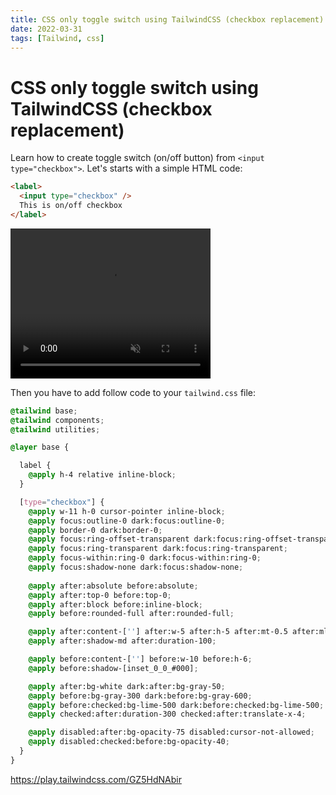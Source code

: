 ```yaml
---
title: CSS only toggle switch using TailwindCSS (checkbox replacement)
date: 2022-03-31
tags: [Tailwind, css]
---
```


# CSS only toggle switch using TailwindCSS (checkbox replacement)

Learn how to create toggle switch (on/off button) from `<input type="checkbox">`.
Let's starts with a simple HTML code:

```html
<label>
  <input type="checkbox" />
  This is on/off checkbox
</label>
```

<video width="320" height="240" loop muted autoplay class="mx-auto">
  <source src="/webdesign/css-only-toggle.mp4" type="video/mp4">
</video>

Then you have to add follow code to your `tailwind.css` file:

```css
@tailwind base;
@tailwind components;
@tailwind utilities;

@layer base {

  label {
    @apply h-4 relative inline-block;
  }

  [type="checkbox"] {
    @apply w-11 h-0 cursor-pointer inline-block;
    @apply focus:outline-0 dark:focus:outline-0;
    @apply border-0 dark:border-0;
    @apply focus:ring-offset-transparent dark:focus:ring-offset-transparent;
    @apply focus:ring-transparent dark:focus:ring-transparent;
    @apply focus-within:ring-0 dark:focus-within:ring-0;
    @apply focus:shadow-none dark:focus:shadow-none;
    
    @apply after:absolute before:absolute;
    @apply after:top-0 before:top-0;
    @apply after:block before:inline-block;
    @apply before:rounded-full after:rounded-full;

    @apply after:content-[''] after:w-5 after:h-5 after:mt-0.5 after:ml-0.5;
    @apply after:shadow-md after:duration-100;

    @apply before:content-[''] before:w-10 before:h-6;
    @apply before:shadow-[inset_0_0_#000];

    @apply after:bg-white dark:after:bg-gray-50;
    @apply before:bg-gray-300 dark:before:bg-gray-600;
    @apply before:checked:bg-lime-500 dark:before:checked:bg-lime-500;
    @apply checked:after:duration-300 checked:after:translate-x-4;

    @apply disabled:after:bg-opacity-75 disabled:cursor-not-allowed;
    @apply disabled:checked:before:bg-opacity-40;
  }
}
```

https://play.tailwindcss.com/GZ5HdNAbir